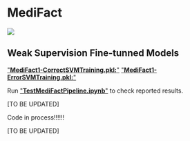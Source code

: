 # MediFact

<div>
    <img src="https://readme-typing-svg.demolab.com/?pause=1&size=50&color=f75c7e&center=True&width=1200&height=120&vCenter=True&lines=MediFact-MediQA-CORR-2024,;Click+the+⭐+Star+please .;Any+questions+can+be+asked+in+Issue." />
</div>

## Weak Supervision Fine-tunned Models

 ["**MediFact1-CorrectSVMTraining.pkl:**"](https://drive.google.com/file/d/1-6HEcXLhU1i2XulWLY4LEgCiM1CSjqlU/view?usp=drive_link)
 ["**MediFact1-ErrorSVMTraining.pkl:**"](https://drive.google.com/file/d/1-1UftNCavT_uCSTZ19QeKRE14NT7e6fX/view?usp=drive_link)

Run ["**TestMediFactPipeline.ipynb**"](./TestMediFactPipeline.ipynb) to check reported results.

[TO BE UPDATED]


Code in process!!!!!!

[TO BE UPDATED]
